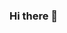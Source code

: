 ### Hi there 👋

<!--
**sebass-tech/sebass-tech** is a ✨learninh✨ repository because its `README.md` (this file) appears on your GitHub profile.


Hi there! My name is Andres I like to code.

